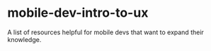 # mobile-dev-intro-to-ux
A list of resources helpful for mobile devs that want to expand their knowledge.
